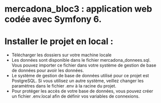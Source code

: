 # mercadona_bloc3 : application web codée avec Symfony 6. 

# Installer le projet en local : 
- Télécharger les dossiers sur votre machine locale
- Les données sont disponible dans le fichier mercadona_donnees.sql. Vous pouvez importer ce fichier dans votre système de gestion de base de données pour avoir les données.
- Le système de gestion de base de données utilisé pour ce projet est PostgreSQL. Si vous utilisez un autre système, veillez changer les paramètres dans le fichier .env à la racine du projet.
- Pour protéger les accès de votre base de données, vous pouvez créer un fichier .env.local afin de définir vos variables de connexions.

